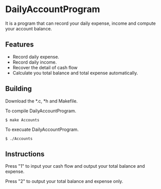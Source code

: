 # DailyAccountProgram
It is a program that can record your daily expense, income and compute your account balance.

## Features
* Record daily expense.
* Record daily income.
* Recover the detail of cash flow
* Calculate you total balance and total expense automatically.

## Building
Download the *.c, *h and Makefile.

To compile DailyAccountProgram.
<pre><code>$ make Accounts
</code></pre>

To execuate DailyAccountProgram.
<pre><code>$ ./Accounts
</code></pre>

## Instructions
Press "1" to input your cash flow and output your total balance and expense.

Press "2" to output your total balance and expense only.




